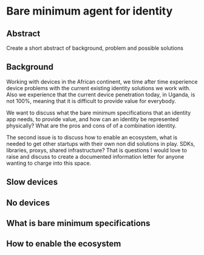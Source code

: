 # Bare minimum agent for identity

## Abstract
Create a short abstract of background, problem and possible solutions

## Background
Working with devices in the African continent, we time after time experience device problems with the current existing identity solutions we work with. Also we experience that the current device penetration today, in Uganda, is not 100%, meaning that it is difficult to provide value for everybody.

We want to discuss what the bare minimum specifications that an identity app needs, to provide value, and how can an identity be represented physically? What are the pros and cons of of a combination identity.

The second issue is to discuss how to enable an ecosystem, what is needed to get other startups with their own non did solutions in play. SDKs, libraries, proxys, shared infrastructure? That is questions I would love to raise and discuss to create a documented information letter for anyone wanting to charge into this space.

## Slow devices
## No devices
## What is bare minimum specifications
## How to enable the ecosystem
<!--stackedit_data:
eyJoaXN0b3J5IjpbMjA2NDc2NzM4NSwtNjU3NDQ0MDY5LDgzND
E1NzkyOSwxMTg5MDE4MTA2XX0=
-->